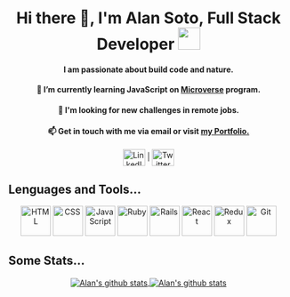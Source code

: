 <h1 align="center">
  Hi there 👋, I'm Alan Soto, Full Stack Developer <img src="https://media.giphy.com/media/WUlplcMpOCEmTGBtBW/giphy.gif" width="40"> 
</h1>

<!-- short mesage about me -->

<h4 align="center"><h4 align="center">I am passionate about build code and nature.</h4>
<h4 align="center">🌱 I’m currently learning JavaScript on <a href="https://www.microverse.org/" target="_blank">Microverse</a> program.</h4>
<h4 align="center">🔭 I'm looking for new challenges in remote jobs.</h4>
<h4 align="center">📫 Get in touch with me via email or visit <a href="https://alansoto31.github.io/Portfolio/" target="_blank">my Portfolio.</a></h4>


<!-- linkedIn | | Profile | Twiter -->

<div align="center">
  <a href="https://www.linkedin.com/in/alan-soto-valle/" target="blank"><img align="center" src="https://cdn.jsdelivr.net/npm/simple-icons@3.0.1/icons/linkedin.svg"  alt="LinkedIn @Alan Soto Valle" height="30" width="40" /></a> 
  | 
  <a href="https://twitter.com/Alan_Soto31" target="blank"><img align="center" src="https://cdn.jsdelivr.net/npm/simple-icons@3.0.1/icons/twitter.svg" alt="Twitter @Alan_Soto31" height="30" width="40" /></a>
</div>

<!-- icons of Lenguages I know about -->
<h2> Lenguages and Tools... </h2>

<div align="center">
  <img height="54px" src="https://cdn.svgporn.com/logos/html-5.svg" alt="HTML">
  <img height="54px" src="https://cdn.svgporn.com/logos/css-3.svg" alt="CSS">
  <img height="54px" src="https://cdn.svgporn.com/logos/javascript.svg" alt="JavaScript">
  <img height="54px" src="https://cdn.svgporn.com/logos/ruby.svg" alt="Ruby">
  <img height="54px" src="https://cdn.svgporn.com/logos/rails.svg" alt="Rails">
  <img height="54px" src="https://cdn.svgporn.com/logos/react.svg" alt="React">
  <img height="54px" src="https://cdn.svgporn.com/logos/redux.svg" alt="Redux">
  <img height="54px" src="https://cdn.svgporn.com/logos/git-icon.svg" alt="Git">
</div>

<!-- Stats about my GitHub activity -->
<h2> Some Stats... </h2>

<div align="center">
  <a href="https://github.com/AlanSoto31/github-readme-stats">
  <img align="center" src="https://github-readme-stats.vercel.app/api?username=AlanSoto31&show_icons=true&theme=gruvbox&hide=issues" alt="Alan's github stats" />
</a>

<a href="https://github.com/AlanSoto31/github-readme-stats">
  <img align="center" src="https://github-readme-stats.vercel.app/api/top-langs/?username=AlanSoto31&theme=gruvbox&layout=compact" alt="Alan's github stats" />
</a>
</div>

